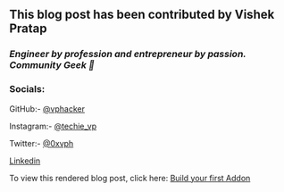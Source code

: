 ## This blog post has been contributed by **Vishek Pratap**


### *Engineer by profession and entrepreneur by passion. Community Geek 🤩*


### **Socials:**


GitHub:- [@vphacker](https://www.github.com/vphacker)

Instagram:- [@techie_vp](https://www.instagram.com/techie_vp/)

Twitter:- [@0xvph](https://www.twitter.com/0xvph)

[Linkedin](https://www.linkedin.com/in/vishekpratap)

To view this rendered blog post, click here: [Build your first Addon](https://htmlpreview.github.io/?https://github.com/edge-addons-dev-community/Blog.post/blob/main/Vishek_Pratap/Build%20Your%20First%20Addon%20by%20Vishek.html)